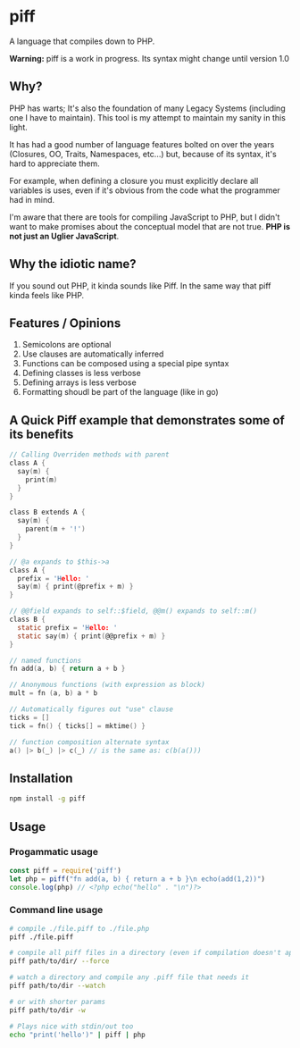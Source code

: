 # piff
A language that compiles down to PHP.

**Warning:** piff is a work in progress. Its syntax might change until version 1.0

## Why?

PHP has warts; It's also the foundation of many Legacy Systems (including one I have to maintain). This tool is my attempt to maintain my sanity in this light.

It has had a good number of language features bolted on over the years (Closures, OO, Traits, Namespaces, etc...) but, because of its syntax, it's hard to appreciate them.

For example, when defining a closure you must explicitly declare all variables is uses, even if it's obvious from the code what the programmer had in mind.

I'm aware that there are tools for compiling JavaScript to PHP, but I didn't want to make promises about the conceptual model that are not true. **PHP is not just an Uglier JavaScript**.

## Why the idiotic name?

If you sound out PHP, it kinda sounds like Piff. In the same way that piff kinda feels like PHP.

## Features / Opinions

1. Semicolons are optional
1. Use clauses are automatically inferred
1. Functions can be composed using a special pipe syntax 
1. Defining classes is less verbose
1. Defining arrays is less verbose
1. Formatting shoudl be part of the language (like in go) 

## A Quick Piff example that demonstrates some of its benefits

```c
// Calling Overriden methods with parent
class A {
  say(m) {
    print(m)
  }
}

class B extends A {
  say(m) {
    parent(m + '!')
  }
}

// @a expands to $this->a
class A {
  prefix = 'Hello: '
  say(m) { print(@prefix + m) }
}

// @@field expands to self::$field, @@m() expands to self::m()
class B {
  static prefix = 'Hello: '
  static say(m) { print(@@prefix + m) }
}

// named functions
fn add(a, b) { return a + b }

// Anonymous functions (with expression as block)
mult = fn (a, b) a * b

// Automatically figures out "use" clause
ticks = []
tick = fn() { ticks[] = mktime() }

// function composition alternate syntax
a() |> b(_) |> c(_) // is the same as: c(b(a()))
```

## Installation

```bash
npm install -g piff
```

## Usage

### Progammatic usage
```js
const piff = require('piff')
let php = piff("fn add(a, b) { return a + b }\n echo(add(1,2))")
console.log(php) // <?php echo("hello" . "\n")?>
```

### Command line usage
```bash
# compile ./file.piff to ./file.php
piff ./file.piff

# compile all piff files in a directory (even if compilation doesn't appear to be needed)
piff path/to/dir/ --force

# watch a directory and compile any .piff file that needs it
piff path/to/dir --watch

# or with shorter params
piff path/to/dir -w

# Plays nice with stdin/out too
echo "print('hello')" | piff | php
```

